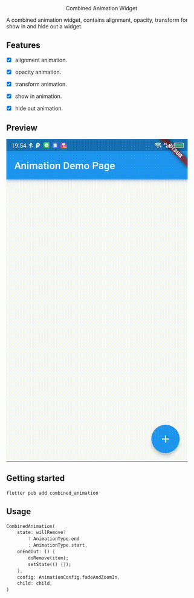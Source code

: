 <center>Combined Animation Widget</center>

A combined animation widget, contains alignment, opacity, transform for show in and hide out a widget.

## Features

- [x] alignment animation.
- [x] opacity animation.
- [x] transform animation.

- [x] show in animation.
- [x] hide out animation.

## Preview

![preview](preview/combined_animation.gif "preview")

## Getting started

```shell
flutter pub add combined_animation
```

## Usage

```dart
CombinedAnimation(
    state: willRemove?
        ? AnimationType.end
        : AnimationType.start,
    onEndOut: () {
        doRemove(item);
        setState(() {});
    },
    config: AnimationConfig.fadeAndZoomIn,
    child: child,
)
```

